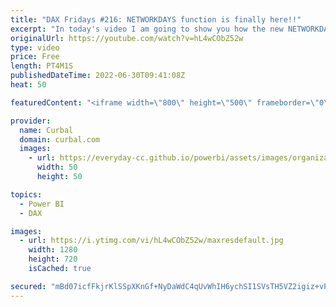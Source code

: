 ```yaml
---
title: "DAX Fridays #216: NETWORKDAYS function is finally here!!"
excerpt: "In today's video I am going to show you how the new NETWORKDAYS function works.  00:00 Intro 00:15 Networkdays except sat and sun 01:30 Exclude other non working days 02:15 Exclude holidays and non working days  NETWORKDAYS works almost the same as Excel and it counts the number of working days between"
originalUrl: https://youtube.com/watch?v=hL4wCObZ52w
type: video
price: Free
length: PT4M1S
publishedDateTime: 2022-06-30T09:41:08Z
heat: 50

featuredContent: "<iframe width=\"800\" height=\"500\" frameborder=\"0\" src=\"https://www.youtube.com/embed/hL4wCObZ52w\" allow=\"accelerometer; autoplay; encrypted-media; gyroscope; picture-in-picture\" allowfullscreen></iframe>"

provider:
  name: Curbal
  domain: curbal.com
  images:
    - url: https://everyday-cc.github.io/powerbi/assets/images/organizations/curbal.com-50x50.jpg
      width: 50
      height: 50

topics:
  - Power BI
  - DAX

images:
  - url: https://i.ytimg.com/vi/hL4wCObZ52w/maxresdefault.jpg
    width: 1280
    height: 720
    isCached: true

secured: "mBd07icfFkjrKlSSpXKnGf+NyDaWdC4qUvWhIH6ychSI1SVsTH5VZ2igiz+vPVmL8+8wmBjFmSlZUAsmC+m6NS/aFMxTU9xJGGXghzg7GipVaTknIpm1CfmafRyzlSHnGkJiqUPISqbm4yl8EqJJj7A6J50StV/Dl1FxoLncWUqyehI6qjmBs0YXw/W3JYQozNQX5rhJ+H9b48jLNQZbjyafVzBhlp5gt9K/9a87kG/XSyBT3wX71i0Xs03thfTXEw+6LmPKIYVXZSkRpFLsgGQrCDmocdoVwz4mvrmSYfBzioSimeaUXsD+XFD24WFEISx8Ag3lxXQjPVzut6zR5QzLi+E+8usvFZrMtVu7Ymve9l9u0+UoitNYWGM7f3L3dSyn6ulPvEtXpyUxeFk3A9Yl96sgJ8nnLmZrBNH9m3A=;udFYc/bxHcuheKdiVUuvtA=="
---
```



